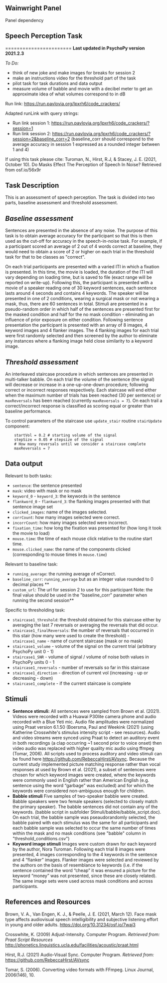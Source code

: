 ## Wainwright Panel
Panel dependency

## Speech Perception Task
=======================
**Last updated in PsychoPy version 2021.2.3**

*To Do:*

- think of new joke and make images for breaks for session 2
- make an instructions video for the threshold part of the task
- pilot task for task durations and data output
- measure volume of babble and movie with a decibel meter to get an approximate idea of what volumes correspond to in dB

Run link: https://run.pavlovia.org/lpxrh6/code_crackers/

Adapted runLink with query strings:
- Run link session 1: https://run.pavlovia.org/lpxrh6/code_crackers/?session=1
- Run link session 2: https://run.pavlovia.org/lpxrh6/code_crackers/?session=2&baseline_corr=2 (baseline_corr should correspond to the average accuracy in session 1 expressed as a rounded integer between 1 and 4)

If using this task please cite: Turoman, N., Hirst, R.J, & Stacey, J. E. (2021, October 10). Do Masks Effect The Perception of Speech In Noise? Retrieved from osf.io/56x9r

Task Description
-----------------
This is an assessment of speech perception. The task is divided into two parts, baseline assessment and threshold assessment.

*Baseline assessment* 
----------------------
Sentences are presented in the absence of any noise. The purpose of this task is to obtain average accuracy for the participant so that this is then used as the cut-off for accuracy in the speech-in-noise task. For example, if a participant scored an average of 2 out of 4 words correct at baseline, they would need to obtain a score of 2 or higher on each trial in the threshold task for that to be classes as "correct".

On each trial participants are presented with a varied ITI in which a fixation is presented. In this time, the movie is loaded, the duration of the ITI will vary depending on loading time, but is saved to file (exact range will be reported on write-up). Following this, the participant is presented with a movie of a speaker reading one of 30 keyword sentences, each sentence lasts around 4 seconds and contains 4 keywords. The speaker will be presented in one of 2 conditions, wearing a surgical mask or not wearing a mask, thus, there are 60 sentences in total. Stimuli are presented in a pseudo-random order in which half of the sentences are presented first for the masked condition and half for the no mask condition - eliminating an influence of prior exposure on either condition. Following sentence presentation the participant is presented with an array of 8 images, 4 keyword images and 4 flanker images. The 4 flanking images for each trial were first randomly selected and then screened by the author to eliminate any instances where a flanking image held close similarity to a keyword image. 

*Threshold assessment* 
------------------------
An interleaved staircase procedure in which sentences are presented in multi-talker babble. On each trial the volume of the sentence (the signal) will decrease or increase in a one-up-one-down procedure; following correct or incorrect responses respectively. Each staircase will end either when the maximum number of trials has been reached (30 per sentence)  or `maxReversals` has been reached (currently `maxReversals = 7`). On each trail a correct/incorrect response is classified as scoring equal or greater than baseline performance.

To control parameters of the staircase use `update_stair` routine `stairUpdate` component:
```
	startVol = 0.2 # starting volume of the signal
	stepSize = 0.05 # stepsize of the signal
	# How many reversals until we consider a staircase complete
	maxReversals = 7
```
Data output 
------------------------

Relevant to both tasks:
- `sentence`: the sentence presented
- `mask`: video with mask or no mask
- `keyword_0` - `keyword_3`: the keywords in the sentence
- `flankword_0` - `flankword_3`: the flanking images presented with that sentence image set
- `clicked_images`: name of the images selected.
- `corrCount`: how many images selected were correct.
- `incorrCount`: how many images selected were incorrect.
- `fixation_time`: how long the fixation was presented for (how long it took the movie to load)
- `mouse.time`: the time of each mouse click relative to the routine start time.
- `mouse.clicked_name`: the name of the components clicked (corresponding to mouse times in `mouse.time`)

Relevant to baseline task:
- `running_average`: the running average of nCorrect. 
- `baseline_corr`: `running_average` but as an integer value rounded to 0 decimal places  **
- `custom_url`: The url for session 2 to use for this participant 
Note: the final value should be used in the "baseline_corr" parameter when running the second session**

Specific to thresholding task:
- `staircase1_threshold`: the threshold obtained for this staircase either by averaging the last 7 reversals or averaging the reversals that did occur.
- `staircase1_finalReversals`: the number of reversals that occurred in this stair (how many were used to create the threshold)
-`staircase1_name` - name of current staircase (mask or no mask)
- `staircase1_volume` - volume of the signal on the current trial (arbitrary PsychoPy unit 0 - 1)
- `staircase1_SNR` - volume of signal / volume of noise both values in PsychoPy units 0 - 1
- `staircase1_reversals` - number of reversals so far in this staircase
- `staircase1_direction` - direction of current vol (increasing - up or decreasing - down)
- `staircase1_complete` - if the current staircase is complete

Stimuli
------------------------

- **Sentence stimuli:** All sentences were sampled from Brown et al. (2021). Videos were recorded with a Huawai P30lite camera phone and audio recorded with a Blue Yeti mic. Audio file amplitudes were normalized using Praat version 6.1.50 (Boersma, Paul and Weekink (2021) (using Katherine Crosswhite's stimulus intensity script - see resources). Audio and video streams were synced using Praat to detect an auditory event in both recordings (a clap occurring ~1 second prior to voice onset) then video audio was replaced with higher quality mic audio using ffmpeg (Tomar, 2006). All scripts used to process auditory and video stimuli can be found here https://github.com/RebeccaHirst/AVsync. Because the current study implemented picture matching response rather than vocal responses at used by Brown et al. (2021), a subset of sentences were chosen for which keyword images were created, where the keywords were commonly used in English rather than American English (e.g. sentence using the word “garbage” was excluded) and for which the keywords were considered non-ambiguous enough for children.
- **Babble stimuli** Five samples of two-speaker babble were created. Babble speakers were two female speakers (selected to closely match the primary speaker). The babble sentences did not contain any of the keywords. (babble script in subfolder Stimuli/babble/babble_script.doc). On each trial, the babble sample was pseaudorandomly selected, the babble paired with each stimulus was the same for all participants and each babble sample was selected to occur the same number of times within the mask and no mask conditions (see "babble" column in "threshold_conditions.csv")
- **Keyword image stimuli** Images were custom drawn for each keyword by the author, Nora Turoman. Following each trial 8 images were presented, 4 images corresponding to the 4 keywords in the sentence and 4 “flanker” images. Flanker images were selected and reviewed by the authors on the basis of resemblance to keywords (i.e.  if the sentence contained the word “cheap” it was ensured a picture for the keyword “money” was not presented, since these are closely related). The same image sets were used across mask conditions and across participants.

References and Resources
-----------

Brown, V. A., Van Engen, K. J., & Peelle, J. E. (2021, March 12). Face mask type affects audiovisual speech intelligibility and subjective listening effort in young and older adults. https://doi.org/10.31234/osf.io/7waj3

Crosswhite, K. (2009) Adjust-Intensity. Computer Program. *Retrieved from: Praat Script Resources* http://phonetics.linguistics.ucla.edu/facilities/acoustic/praat.html  

Hirst, R.J. (2021) Audio-Visual Sync. Computer Program. *Retrieved from:* https://github.com/RebeccaHirst/AVsync

Tomar, S. (2006). Converting video formats with FFmpeg. Linux Journal, 2006(146), 10.